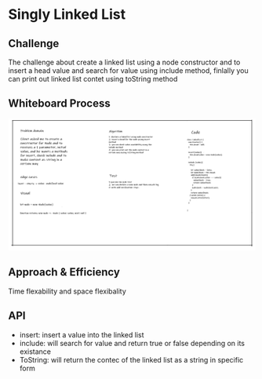 # Singly Linked List

## Challenge

The challenge about create a linked list using a node constructor and to insert a head value and search for value using include method, finlally you can print out linked list contet using toString method 

## Whiteboard Process
![linked-list](linked-list.png)

## Approach & Efficiency
Time flexability and space flexibality 

## API

* insert: insert a value into the linked list
* include: will search for value and return true or false depending on its existance 
* ToString: will return the contec of the linked list as a string in specific form 